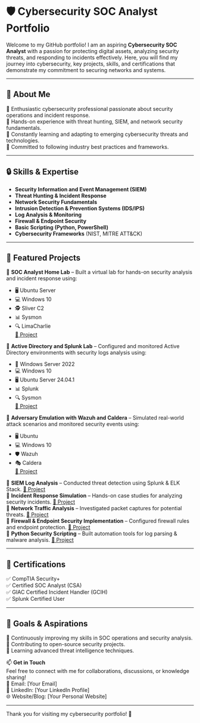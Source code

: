 # 🛡️ Cybersecurity SOC Analyst Portfolio

Welcome to my GitHub portfolio! I am an aspiring **Cybersecurity SOC Analyst** with a passion for protecting digital assets, analyzing security threats, and responding to incidents effectively. Here, you will find my journey into cybersecurity, key projects, skills, and certifications that demonstrate my commitment to securing networks and systems.

---

## 🚀 About Me
🔹 Enthusiastic cybersecurity professional passionate about security operations and incident response.  
🔹 Hands-on experience with threat hunting, SIEM, and network security fundamentals.  
🔹 Constantly learning and adapting to emerging cybersecurity threats and technologies.  
🔹 Committed to following industry best practices and frameworks.

---

## 🔒 Skills & Expertise
- **Security Information and Event Management (SIEM)**
- **Threat Hunting & Incident Response**
- **Network Security Fundamentals**
- **Intrusion Detection & Prevention Systems (IDS/IPS)**
- **Log Analysis & Monitoring**
- **Firewall & Endpoint Security**
- **Basic Scripting (Python, PowerShell)**
- **Cybersecurity Frameworks** (NIST, MITRE ATT&CK)

---

## 📂 Featured Projects
🔹 **SOC Analyst Home Lab** – Built a virtual lab for hands-on security analysis and incident response using:
   - 🖥️ Ubuntu Server  
   - 💻 Windows 10  
   - 🕵️ Sliver C2  
   - 📊 Sysmon  
   - 🔍 LimaCharlie  
   [🔗 Project](#)  

🔹 **Active Directory and Splunk Lab** – Configured and monitored Active Directory environments with security logs analysis using:
   - 🏢 Windows Server 2022  
   - 💻 Windows 10  
   - 🖥️ Ubuntu Server 24.04.1  
   - 📊 Splunk  
   - 🔍 Sysmon  
   [🔗 Project](#)  

🔹 **Adversary Emulation with Wazuh and Caldera** – Simulated real-world attack scenarios and monitored security events using:
   - 🖥️ Ubuntu  
   - 💻 Windows 10  
   - 🛡️ Wazuh  
   - 🎭 Caldera  
   [🔗 Project](#)  

🔹 **SIEM Log Analysis** – Conducted threat detection using Splunk & ELK Stack. [🔗 Project](#)  
🔹 **Incident Response Simulation** – Hands-on case studies for analyzing security incidents. [🔗 Project](#)  
🔹 **Network Traffic Analysis** – Investigated packet captures for potential threats. [🔗 Project](#)  
🔹 **Firewall & Endpoint Security Implementation** – Configured firewall rules and endpoint protection. [🔗 Project](#)  
🔹 **Python Security Scripting** – Built automation tools for log parsing & malware analysis. [🔗 Project](#)  

---

## 📜 Certifications
✅ CompTIA Security+  
✅ Certified SOC Analyst (CSA)  
✅ GIAC Certified Incident Handler (GCIH)  
✅ Splunk Certified User  

---

## 🎯 Goals & Aspirations
🔹 Continuously improving my skills in SOC operations and security analysis.  
🔹 Contributing to open-source security projects.  
🔹 Learning advanced threat intelligence techniques.  

📫 **Get in Touch**  
Feel free to connect with me for collaborations, discussions, or knowledge sharing!  
📧 Email: [Your Email]  
🔗 LinkedIn: [Your LinkedIn Profile]  
🌐 Website/Blog: [Your Personal Website]  

---

Thank you for visiting my cybersecurity portfolio! 🚀  
```
